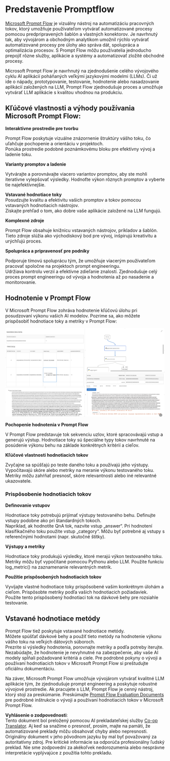 <!--
CO_OP_TRANSLATOR_METADATA:
{
  "original_hash": "3cbe7629d254f1043193b7fe22524d55",
  "translation_date": "2025-07-16T22:44:21+00:00",
  "source_file": "md/01.Introduction/05/Promptflow.md",
  "language_code": "sk"
}
-->
# **Predstavenie Promptflow**

[Microsoft Prompt Flow](https://microsoft.github.io/promptflow/index.html?WT.mc_id=aiml-138114-kinfeylo) je vizuálny nástroj na automatizáciu pracovných tokov, ktorý umožňuje používateľom vytvárať automatizované procesy pomocou predpripravených šablón a vlastných konektorov. Je navrhnutý tak, aby vývojárom a obchodným analytikom umožnil rýchlo vytvárať automatizované procesy pre úlohy ako správa dát, spolupráca a optimalizácia procesov. S Prompt Flow môžu používatelia jednoducho prepojiť rôzne služby, aplikácie a systémy a automatizovať zložité obchodné procesy.

Microsoft Prompt Flow je navrhnutý na zjednodušenie celého vývojového cyklu AI aplikácií poháňaných veľkými jazykovými modelmi (LLMs). Či už ide o nápady, prototypovanie, testovanie, hodnotenie alebo nasadzovanie aplikácií založených na LLM, Prompt Flow zjednodušuje proces a umožňuje vytvárať LLM aplikácie s kvalitou vhodnou na produkciu.

## Kľúčové vlastnosti a výhody používania Microsoft Prompt Flow:

**Interaktívne prostredie pre tvorbu**

Prompt Flow poskytuje vizuálne znázornenie štruktúry vášho toku, čo uľahčuje pochopenie a orientáciu v projektoch.  
Ponúka prostredie podobné poznámkovému bloku pre efektívny vývoj a ladenie toku.

**Varianty promptov a ladenie**

Vytvárajte a porovnávajte viacero variantov promptov, aby ste mohli iteratívne vylepšovať výsledky. Hodnoťte výkon rôznych promptov a vyberte tie najefektívnejšie.

**Vstavané hodnotiace toky**  
Posudzujte kvalitu a efektivitu vašich promptov a tokov pomocou vstavaných hodnotiacich nástrojov.  
Získajte prehľad o tom, ako dobre vaše aplikácie založené na LLM fungujú.

**Komplexné zdroje**

Prompt Flow obsahuje knižnicu vstavaných nástrojov, príkladov a šablón. Tieto zdroje slúžia ako východiskový bod pre vývoj, inšpirujú kreativitu a urýchľujú proces.

**Spolupráca a pripravenosť pre podniky**

Podporuje tímovú spoluprácu tým, že umožňuje viacerým používateľom pracovať spoločne na projektoch prompt engineeringu.  
Udržiava kontrolu verzií a efektívne zdieľanie znalostí. Zjednodušuje celý proces prompt engineeringu od vývoja a hodnotenia až po nasadenie a monitorovanie.

## Hodnotenie v Prompt Flow

V Microsoft Prompt Flow zohráva hodnotenie kľúčovú úlohu pri posudzovaní výkonu vašich AI modelov. Pozrime sa, ako môžete prispôsobiť hodnotiace toky a metriky v Prompt Flow:

![PFVizualise](../../../../../translated_images/pfvisualize.c1d9ca75baa2a2221667124fa82ba2307f74a34620b9c1eff2cfc1fa2972909b.sk.png)

**Pochopenie hodnotenia v Prompt Flow**

V Prompt Flow predstavuje tok sekvenciu uzlov, ktoré spracovávajú vstup a generujú výstup. Hodnotiace toky sú špeciálne typy tokov navrhnuté na posúdenie výkonu behu na základe konkrétnych kritérií a cieľov.

**Kľúčové vlastnosti hodnotiacich tokov**

Zvyčajne sa spúšťajú po teste daného toku a používajú jeho výstupy. Vypočítavajú skóre alebo metriky na meranie výkonu testovaného toku. Metriky môžu zahŕňať presnosť, skóre relevantnosti alebo iné relevantné ukazovatele.

### Prispôsobenie hodnotiacich tokov

**Definovanie vstupov**

Hodnotiace toky potrebujú prijímať výstupy testovaného behu. Definujte vstupy podobne ako pri štandardných tokoch.  
Napríklad, ak hodnotíte QnA tok, nazvite vstup „answer“. Pri hodnotení klasifikačného toku použite vstup „category“. Môžu byť potrebné aj vstupy s referenčnými hodnotami (napr. skutočné štítky).

**Výstupy a metriky**

Hodnotiace toky produkujú výsledky, ktoré merajú výkon testovaného toku. Metriky môžu byť vypočítané pomocou Pythonu alebo LLM. Použite funkciu log_metric() na zaznamenanie relevantných metrík.

**Použitie prispôsobených hodnotiacich tokov**

Vyvíjajte vlastné hodnotiace toky prispôsobené vašim konkrétnym úlohám a cieľom. Prispôsobte metriky podľa vašich hodnotiacich požiadaviek.  
Použite tento prispôsobený hodnotiaci tok na dávkové behy pre rozsiahle testovanie.

## Vstavané hodnotiace metódy

Prompt Flow tiež poskytuje vstavané hodnotiace metódy.  
Môžete spúšťať dávkové behy a použiť tieto metódy na hodnotenie výkonu vášho toku na veľkých dátových súboroch.  
Prezrite si výsledky hodnotenia, porovnajte metriky a podľa potreby iterujte.  
Nezabúdajte, že hodnotenie je nevyhnutné na zabezpečenie, aby vaše AI modely spĺňali požadované kritériá a ciele. Pre podrobné pokyny o vývoji a používaní hodnotiacich tokov v Microsoft Prompt Flow si preštudujte oficiálnu dokumentáciu.

Na záver, Microsoft Prompt Flow umožňuje vývojárom vytvárať kvalitné LLM aplikácie tým, že zjednodušuje prompt engineering a poskytuje robustné vývojové prostredie. Ak pracujete s LLM, Prompt Flow je cenný nástroj, ktorý stojí za preskúmanie. Preskúmajte [Prompt Flow Evaluation Documents](https://learn.microsoft.com/azure/machine-learning/prompt-flow/how-to-develop-an-evaluation-flow?view=azureml-api-2?WT.mc_id=aiml-138114-kinfeylo) pre podrobné inštrukcie o vývoji a používaní hodnotiacich tokov v Microsoft Prompt Flow.

**Vyhlásenie o zodpovednosti**:  
Tento dokument bol preložený pomocou AI prekladateľskej služby [Co-op Translator](https://github.com/Azure/co-op-translator). Aj keď sa snažíme o presnosť, prosím, majte na pamäti, že automatizované preklady môžu obsahovať chyby alebo nepresnosti. Originálny dokument v jeho pôvodnom jazyku by mal byť považovaný za autoritatívny zdroj. Pre kritické informácie sa odporúča profesionálny ľudský preklad. Nie sme zodpovední za akékoľvek nedorozumenia alebo nesprávne interpretácie vyplývajúce z použitia tohto prekladu.